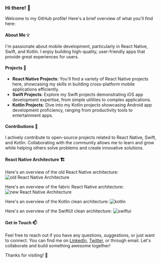 <!--
  Hi there! This README.md file contains some cool effects to make your GitHub profile shine!
  Feel free to customize it further to match your style and preferences.
-->

### Hi there! 👋

Welcome to my GitHub profile! Here's a brief overview of what you'll find here:

#### About Me 💡
I'm passionate about mobile development, particularly in React Native, Swift, and Kotlin. I enjoy building high-quality, user-friendly apps that provide great experiences for users.

#### Projects 🚀
- **React Native Projects**: You'll find a variety of React Native projects here, showcasing my skills in building cross-platform mobile applications efficiently.
- **Swift Projects**: Explore my Swift projects demonstrating iOS app development expertise, from simple utilities to complex applications.
- **Kotlin Projects**: Dive into my Kotlin projects showcasing Android app development proficiency, ranging from productivity tools to entertainment apps.

#### Contributions 🌟
I actively contribute to open-source projects related to React Native, Swift, and Kotlin. Collaborating with the community allows me to learn and grow while helping others solve problems and create innovative solutions.

#### React Native Architecture 🏗️
Here's an overview of the old React Native architecture:
![old React Native Architecture](https://github.com/wellmonge/wellmonge/assets/5003655/0f734180-721f-4f95-a834-d1abf1d41eca)

Here's an overview of the fabric React Native architecture:
![new React Native Architecture](https://github.com/wellmonge/wellmonge/assets/5003655/0f734180-721f-4f95-a834-d1abf1d41eca)

Here's an overview of the Kotlin clean architecture:
![kotlin](https://github.com/wellmonge/wellmonge/assets/5003655/152b3740-850a-42a2-accf-b90f5b40b4e9)

Here's an overview of the SwiftUI clean architecture:
![swiftui](https://github.com/wellmonge/wellmonge/assets/5003655/f7bd6408-2fcf-48ae-8538-fa04071737ee)

#### Get in Touch 📫
Feel free to reach out if you have any questions, suggestions, or just want to connect. You can find me on [LinkedIn](https://www.linkedin.com/in/wellinton-monge/), [Twitter](https://twitter.com/monge_wellinton/), or through email. Let's collaborate and build something awesome together!

Thanks for visiting! 🎉
